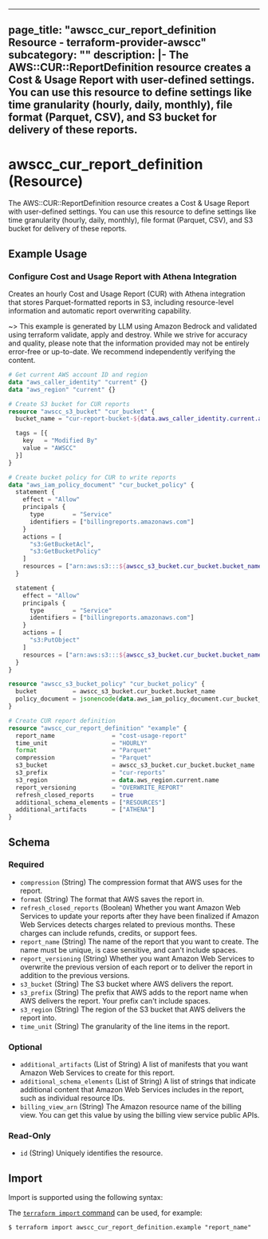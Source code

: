 
---
page_title: "awscc_cur_report_definition Resource - terraform-provider-awscc"
subcategory: ""
description: |-
  The AWS::CUR::ReportDefinition resource creates a Cost & Usage Report with user-defined settings. You can use this resource to define settings like time granularity (hourly, daily, monthly), file format (Parquet, CSV), and S3 bucket for delivery of these reports.
---

# awscc_cur_report_definition (Resource)

The AWS::CUR::ReportDefinition resource creates a Cost & Usage Report with user-defined settings. You can use this resource to define settings like time granularity (hourly, daily, monthly), file format (Parquet, CSV), and S3 bucket for delivery of these reports.

## Example Usage

### Configure Cost and Usage Report with Athena Integration

Creates an hourly Cost and Usage Report (CUR) with Athena integration that stores Parquet-formatted reports in S3, including resource-level information and automatic report overwriting capability.

~> This example is generated by LLM using Amazon Bedrock and validated using terraform validate, apply and destroy. While we strive for accuracy and quality, please note that the information provided may not be entirely error-free or up-to-date. We recommend independently verifying the content.

```terraform
# Get current AWS account ID and region
data "aws_caller_identity" "current" {}
data "aws_region" "current" {}

# Create S3 bucket for CUR reports
resource "awscc_s3_bucket" "cur_bucket" {
  bucket_name = "cur-report-bucket-${data.aws_caller_identity.current.account_id}"

  tags = [{
    key   = "Modified By"
    value = "AWSCC"
  }]
}

# Create bucket policy for CUR to write reports
data "aws_iam_policy_document" "cur_bucket_policy" {
  statement {
    effect = "Allow"
    principals {
      type        = "Service"
      identifiers = ["billingreports.amazonaws.com"]
    }
    actions = [
      "s3:GetBucketAcl",
      "s3:GetBucketPolicy"
    ]
    resources = ["arn:aws:s3:::${awscc_s3_bucket.cur_bucket.bucket_name}"]
  }

  statement {
    effect = "Allow"
    principals {
      type        = "Service"
      identifiers = ["billingreports.amazonaws.com"]
    }
    actions = [
      "s3:PutObject"
    ]
    resources = ["arn:aws:s3:::${awscc_s3_bucket.cur_bucket.bucket_name}/*"]
  }
}

resource "awscc_s3_bucket_policy" "cur_bucket_policy" {
  bucket          = awscc_s3_bucket.cur_bucket.bucket_name
  policy_document = jsonencode(data.aws_iam_policy_document.cur_bucket_policy.json)
}

# Create CUR report definition
resource "awscc_cur_report_definition" "example" {
  report_name                = "cost-usage-report"
  time_unit                  = "HOURLY"
  format                     = "Parquet"
  compression                = "Parquet"
  s3_bucket                  = awscc_s3_bucket.cur_bucket.bucket_name
  s3_prefix                  = "cur-reports"
  s3_region                  = data.aws_region.current.name
  report_versioning          = "OVERWRITE_REPORT"
  refresh_closed_reports     = true
  additional_schema_elements = ["RESOURCES"]
  additional_artifacts       = ["ATHENA"]
}
```

<!-- schema generated by tfplugindocs -->
## Schema

### Required

- `compression` (String) The compression format that AWS uses for the report.
- `format` (String) The format that AWS saves the report in.
- `refresh_closed_reports` (Boolean) Whether you want Amazon Web Services to update your reports after they have been finalized if Amazon Web Services detects charges related to previous months. These charges can include refunds, credits, or support fees.
- `report_name` (String) The name of the report that you want to create. The name must be unique, is case sensitive, and can't include spaces.
- `report_versioning` (String) Whether you want Amazon Web Services to overwrite the previous version of each report or to deliver the report in addition to the previous versions.
- `s3_bucket` (String) The S3 bucket where AWS delivers the report.
- `s3_prefix` (String) The prefix that AWS adds to the report name when AWS delivers the report. Your prefix can't include spaces.
- `s3_region` (String) The region of the S3 bucket that AWS delivers the report into.
- `time_unit` (String) The granularity of the line items in the report.

### Optional

- `additional_artifacts` (List of String) A list of manifests that you want Amazon Web Services to create for this report.
- `additional_schema_elements` (List of String) A list of strings that indicate additional content that Amazon Web Services includes in the report, such as individual resource IDs.
- `billing_view_arn` (String) The Amazon resource name of the billing view. You can get this value by using the billing view service public APIs.

### Read-Only

- `id` (String) Uniquely identifies the resource.

## Import

Import is supported using the following syntax:

The [`terraform import` command](https://developer.hashicorp.com/terraform/cli/commands/import) can be used, for example:

```shell
$ terraform import awscc_cur_report_definition.example "report_name"
```
